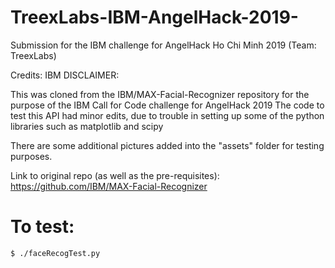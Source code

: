 # TreexLabs-IBM-AngelHack-2019-
Submission for the IBM challenge for AngelHack Ho Chi Minh 2019 (Team: TreexLabs)

Credits: IBM
DISCLAIMER:

This was cloned from the IBM/MAX-Facial-Recognizer repository for the purpose of the IBM Call for Code challenge for AngelHack 2019
The code to test this API had minor edits, due to trouble in setting up some of the python libraries such as matplotlib and scipy

There are some additional pictures added into the "assets" folder for testing purposes.

Link to original repo (as well as the pre-requisites): https://github.com/IBM/MAX-Facial-Recognizer


# To test:

```
$ ./faceRecogTest.py
```


